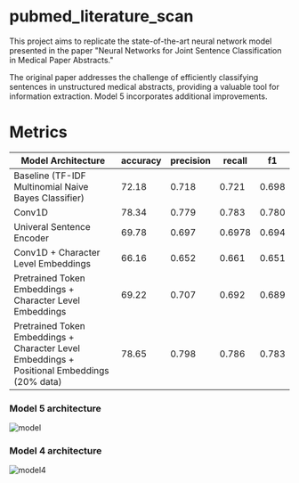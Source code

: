 # pubmed_literature_scan

This project aims to replicate the state-of-the-art neural network model presented in the paper "Neural Networks for Joint Sentence Classification in Medical Paper Abstracts." 

The original paper addresses the challenge of efficiently classifying sentences in unstructured medical abstracts, providing a valuable tool for information extraction. Model 5 incorporates additional improvements.

# Metrics
| Model Architecture                                                               | accuracy | precision | recall | f1    |
|----------------------------------------------------------------------------------|----------|-----------|--------|-------|
| Baseline (TF-IDF Multinomial Naive Bayes Classifier)                             | 72.18    | 0.718     | 0.721  | 0.698 |
| Conv1D                                                                           | 78.34    | 0.779     | 0.783  | 0.780 |
| Univeral Sentence Encoder                                                        | 69.78    | 0.697     | 0.6978 | 0.694 |
| Conv1D + Character Level Embeddings                                              | 66.16    | 0.652     | 0.661  | 0.651 |
| Pretrained Token Embeddings + Character Level Embeddings                         | 69.22    | 0.707     | 0.692  | 0.689 |
| Pretrained Token Embeddings + Character Level Embeddings + Positional Embeddings (20% data) | 78.65    | 0.798     | 0.786  | 0.783 |

### Model 5 architecture
![model](https://github.com/smellycloud/pubmed_literature_scan/assets/52908667/f08f64b7-4c7e-4bc7-8f48-d6dcae25287e)

### Model 4 architecture
![model4](https://github.com/smellycloud/pubmed_literature_scan/assets/52908667/5695541d-2dfc-404a-8ad2-c38603227cfe)


